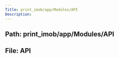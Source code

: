 ```yaml
---
Title: print_imob/app/Modules/API
Description:
---
```


## Path: print_imob/app/Modules/API
## File: API